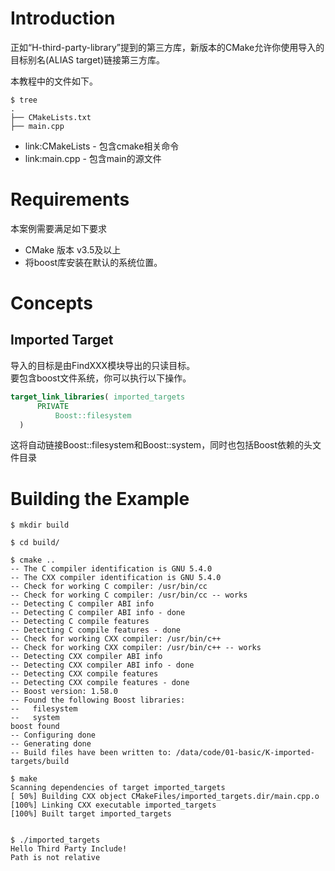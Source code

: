 # Introduction
正如“H-third-party-library”提到的第三方库，新版本的CMake允许你使用导入的目标别名(ALIAS target)链接第三方库。

本教程中的文件如下。
```
$ tree
.
├── CMakeLists.txt
├── main.cpp
```

  - link:CMakeLists - 包含cmake相关命令
  - link:main.cpp - 包含main的源文件

# Requirements
本案例需要满足如下要求

  * CMake 版本 v3.5及以上
  * 将boost库安装在默认的系统位置。

# Concepts
## Imported Target
导入的目标是由FindXXX模块导出的只读目标。  
要包含boost文件系统，你可以执行以下操作。
```cmake
target_link_libraries( imported_targets
      PRIVATE
          Boost::filesystem
  )
```
这将自动链接Boost::filesystem和Boost::system，同时也包括Boost依赖的头文件目录
# Building the Example
```shell script
$ mkdir build

$ cd build/

$ cmake ..
-- The C compiler identification is GNU 5.4.0
-- The CXX compiler identification is GNU 5.4.0
-- Check for working C compiler: /usr/bin/cc
-- Check for working C compiler: /usr/bin/cc -- works
-- Detecting C compiler ABI info
-- Detecting C compiler ABI info - done
-- Detecting C compile features
-- Detecting C compile features - done
-- Check for working CXX compiler: /usr/bin/c++
-- Check for working CXX compiler: /usr/bin/c++ -- works
-- Detecting CXX compiler ABI info
-- Detecting CXX compiler ABI info - done
-- Detecting CXX compile features
-- Detecting CXX compile features - done
-- Boost version: 1.58.0
-- Found the following Boost libraries:
--   filesystem
--   system
boost found
-- Configuring done
-- Generating done
-- Build files have been written to: /data/code/01-basic/K-imported-targets/build

$ make
Scanning dependencies of target imported_targets
[ 50%] Building CXX object CMakeFiles/imported_targets.dir/main.cpp.o
[100%] Linking CXX executable imported_targets
[100%] Built target imported_targets


$ ./imported_targets
Hello Third Party Include!
Path is not relative
```